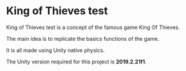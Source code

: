 # King of Thieves test

King of Thieves test is a concept of the famous game King Of Thieves.

The main idea is to replicate the basics functions of the game.

It is all made using Unity native physics.

The Unity version required for this project is **2019.2.21f1**.
